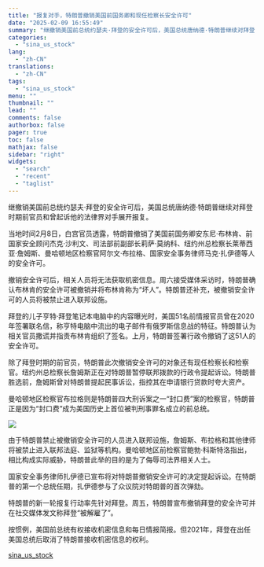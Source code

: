 ```yaml
---
title: "报复对手，特朗普撤销美国前国务卿和现任检察长安全许可"
date: "2025-02-09 16:55:49"
summary: "继撤销美国前总统约瑟夫·拜登的安全许可后，美国总统唐纳德·特朗普继续对拜登..."
categories:
  - "sina_us_stock"
lang:
  - "zh-CN"
translations:
  - "zh-CN"
tags:
  - "sina_us_stock"
menu: ""
thumbnail: ""
lead: ""
comments: false
authorbox: false
pager: true
toc: false
mathjax: false
sidebar: "right"
widgets:
  - "search"
  - "recent"
  - "taglist"
---
```


继撤销美国前总统约瑟夫·拜登的安全许可后，美国总统唐纳德·特朗普继续对拜登时期前官员和曾起诉他的法律界对手展开报复。

当地时间2月8日，白宫官员透露，特朗普撤销了美国前国务卿安东尼·布林肯、前国家安全顾问杰克·沙利文、司法部前副部长莉萨·莫纳科、纽约州总检察长莱蒂西亚·詹姆斯、曼哈顿地区检察官阿尔文·布拉格、国家安全事务律师马克·扎伊德等人的安全许可。

撤销安全许可后，相关人员将无法获取机密信息。周六接受媒体采访时，特朗普确认布林肯的安全许可被撤销并将布林肯称为“坏人”。特朗普还补充，被撤销安全许可的人员将被禁止进入联邦设施。

拜登的儿子亨特·拜登笔记本电脑中的内容曝光时，美国51名前情报官员曾在2020年签署联名信，称亨特电脑中流出的电子邮件有俄罗斯信息战的特征。特朗普认为相关官员撒谎并指责布林肯组织了签名。上月，特朗普签署行政令撤销了这51人的安全许可。

除了拜登时期的前官员，特朗普此次撤销安全许可的对象还有现任检察长和检察官。纽约州总检察长詹姆斯正在对特朗普暂停联邦拨款的行政令提起诉讼。特朗普胜选前，詹姆斯曾对特朗普提起民事诉讼，指控其在申请银行贷款时夸大资产。

曼哈顿地区检察官布拉格则是特朗普四大刑诉案之一“封口费”案的检察官，特朗普正是因为“封口费”成为美国历史上首位被判刑事罪名成立的前总统。

![](//n.sinaimg.cn/spider20250209/520/w840h480/20250209/8ee3-7d3989adb775dce45e3cebf1a50b812c.jpg)

由于特朗普禁止被撤销安全许可的人员进入联邦设施，詹姆斯、布拉格和其他律师将被禁止进入联邦法庭、监狱等机构。曼哈顿地区前检察官鲍勃·科斯特洛指出，相比构成实际威胁，特朗普此举的目的是为了侮辱司法界相关人士。

国家安全事务律师扎伊德已宣布将对特朗普撤销安全许可的决定提起诉讼。在特朗普的第一个总统任期，扎伊德参与了众议院对特朗普的首次弹劾。

特朗普的新一轮报复行动率先针对拜登。周五，特朗普宣布撤销拜登的安全许可并在社交媒体发文称拜登“被解雇了”。

按惯例，美国前总统有权接收机密信息和每日情报简报。但2021年，拜登在出任美国总统后取消了特朗普接收机密信息的权利。

[sina_us_stock](https://finance.sina.com.cn/jjxw/2025-02-09/doc-ineiwqya5246807.shtml)
